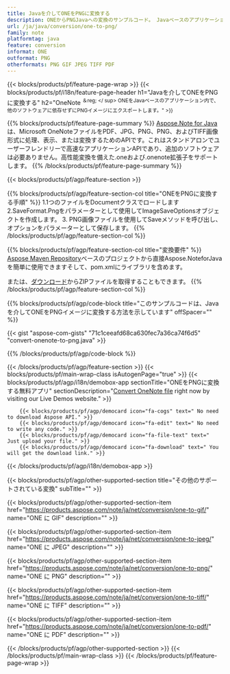 ```yaml
---
title: Javaを介してONEをPNGに変換する
description: ONEからPNGJavaへの変換のサンプルコード。 Javaベースのアプリケーション内でのバッチONEファイルからPNGへの変換にはAPIサンプルコードを使用します。 
url: /ja/java/conversion/one-to-png/
family: note
platformtag: java
feature: conversion
informat: ONE
outformat: PNG
otherformats: PNG GIF JPEG TIFF PDF
---
```

{{< blocks/products/pf/feature-page-wrap >}}
{{< blocks/products/pf/i18n/feature-page-header h1="Javaを介してONEをPNGに変換する" h2="OneNote <sup>＆reg; </ sup> ONEをJavaベースのアプリケーション内で、他のソフトウェアに依存せずにPNGイメージにエクスポートします。" >}}

{{% blocks/products/pf/feature-page-summary %}}
[Aspose.Note for Java](https://products.aspose.com/note/java/)は、Microsoft OneNoteファイルをPDF、JPG、PNG、PNG、およびTIFF画像形式に処理、表示、または変換するためのAPIです。これはスタンドアロンでユーザーフレンドリーで高速なアプリケーションAPIであり、追加のソフトウェアは必要ありません。高性能変換を備えた.oneおよび.onenote拡張子をサポートします。
{{% /blocks/products/pf/feature-page-summary  %}}

{{< blocks/products/pf/agp/feature-section >}}

{{% blocks/products/pf/agp/feature-section-col title="ONEをPNGに変換する手順" %}}
1.1つのファイルをDocumentクラスでロードします
2.SaveFormat.Pngをパラメーターとして使用してImageSaveOptionsオブジェクトを作成します。
3. PNG画像ファイルを使用してSaveメソッドを呼び出し、オプションをパラメーターとして保存します。
{{% /blocks/products/pf/agp/feature-section-col %}}

{{% blocks/products/pf/agp/feature-section-col title="変換要件" %}}
[Aspose Maven Repository](https://repository.aspose.com/note/)ベースのプロジェクトから直接Aspose.NoteforJavaを簡単に使用できますそして、pom.xmlにライブラリを含めます。

または、[ダウンロード](https://releases.aspose.com/note/java)からZIPファイルを取得することもできます。
{{% /blocks/products/pf/agp/feature-section-col %}}

{{% blocks/products/pf/agp/code-block title="このサンプルコードは、Javaを介してONEをPNGイメージに変換する方法を示しています" offSpacer="" %}}

{{< gist "aspose-com-gists" "71c1ceeafd68ca630fec7a36ca74f6d5" "convert-onenote-to-png.java" >}}

{{% /blocks/products/pf/agp/code-block %}}

{{< /blocks/products/pf/agp/feature-section >}}
{{< blocks/products/pf/main-wrap-class isAutogenPage="true" >}}
{{< blocks/products/pf/agp/i18n/demobox-app sectionTitle="ONEをPNGに変換する無料アプリ" sectionDescription="[Convert OneNote file](https://products.aspose.app/note/conversion/onenote-to-png) right now by visiting our Live Demos website." >}}

        {{< blocks/products/pf/agp/democard icon="fa-cogs" text=" No need to download Aspose API." >}}
        {{< blocks/products/pf/agp/democard icon="fa-edit" text=" No need to write any code." >}}
        {{< blocks/products/pf/agp/democard icon="fa-file-text" text=" Just upload your file." >}}
        {{< blocks/products/pf/agp/democard icon="fa-download" text=" You will get the download link." >}}
		
{{< /blocks/products/pf/agp/i18n/demobox-app >}}

{{< blocks/products/pf/agp/other-supported-section title="その他のサポートされている変換" subTitle="" >}}

{{< blocks/products/pf/agp/other-supported-section-item href="https://products.aspose.com/note/ja/net/conversion/one-to-gif/" name="ONE に GIF" description="" >}}

{{< blocks/products/pf/agp/other-supported-section-item href="https://products.aspose.com/note/ja/net/conversion/one-to-jpeg/" name="ONE に JPEG" description="" >}}

{{< blocks/products/pf/agp/other-supported-section-item href="https://products.aspose.com/note/ja/net/conversion/one-to-png/" name="ONE に PNG" description="" >}}

{{< blocks/products/pf/agp/other-supported-section-item href="https://products.aspose.com/note/ja/net/conversion/one-to-tiff/" name="ONE に TIFF" description="" >}}

{{< blocks/products/pf/agp/other-supported-section-item href="https://products.aspose.com/note/ja/net/conversion/one-to-pdf/" name="ONE に PDF" description="" >}}



{{< /blocks/products/pf/agp/other-supported-section >}}
{{< /blocks/products/pf/main-wrap-class >}}
{{< /blocks/products/pf/feature-page-wrap >}}